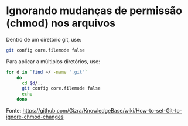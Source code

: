 # Ignorando mudanças de permissão (chmod) nos arquivos 

Dentro de um diretório git, use:

```bash
git config core.filemode false
```

Para aplicar a múltiplos diretórios, use: 

```bash
for d in `find ~/ -name ".git"`
    do
      cd $d/..
      git config core.filemode false
      echo
    done
```


Fonte: https://github.com/Gizra/KnowledgeBase/wiki/How-to-set-Git-to-ignore-chmod-changes
